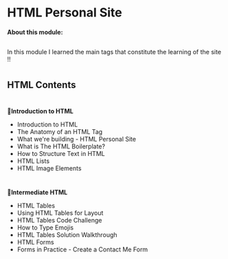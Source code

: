 # HTML Personal Site

####  **About this module:**

##
In this module I learned the main tags that constitute the learning of the site !! 

#

## HTML Contents
#
🔹**Introduction to HTML**

* Introduction to HTML
* The Anatomy of an HTML Tag
* What we're building - HTML Personal Site
* What is The HTML Boilerplate?
* How to Structure Text in HTML
* HTML Lists
* HTML Image Elements
#
🔹**Intermediate HTML**
* HTML Tables
* Using HTML Tables for Layout
* HTML Tables Code Challenge
* How to Type Emojis
* HTML Tables Solution Walkthrough
* HTML Forms
* Forms in Practice - Create a Contact Me Form